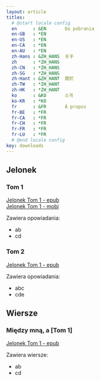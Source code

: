 ```yaml
---
layout: article
titles:
  # @start locale config
  en      : &EN       Do pobrania
  en-GB   : *EN
  en-US   : *EN
  en-CA   : *EN
  en-AU   : *EN
  zh-Hans : &ZH_HANS  关于
  zh      : *ZH_HANS
  zh-CN   : *ZH_HANS
  zh-SG   : *ZH_HANS
  zh-Hant : &ZH_HANT  關於
  zh-TW   : *ZH_HANT
  zh-HK   : *ZH_HANT
  ko      : &KO       소개
  ko-KR   : *KO
  fr      : &FR       À propos
  fr-BE   : *FR
  fr-CA   : *FR
  fr-CH   : *FR
  fr-FR   : *FR
  fr-LU   : *FR
  # @end locale config
key: downloads
---
```


## Jelonek 

### Tom 1 

<div class="grid">
  <div class="cell cell--6">
  <a class="button button--success button--rounded button--lg" href="#"><i class="fas fa-download"></i> Jelonek Tom 1 - epub </a>
  </div>

  <div class="cell cell--6">
  <a class="button button--success button--rounded button--lg" href="#"><i class="fas fa-download"></i> Jelonek Tom 1 - mobi </a>
  </div>

</div>



Zawiera opowiadania:

- ab
- cd

### Tom 2 

<a class="button button--success button--rounded button--lg" href="#"><i class="fas fa-download"></i> Jelonek Tom 1 - epub </a>

Zawiera opowiadania:

- abc
- cde



## Wiersze  

### Między mną, a [Tom 1]

<a class="button button--success button--rounded button--lg" href="#"><i class="fas fa-download"></i> Jelonek Tom 1 - epub </a>

Zawiera wiersze:

- ab
- cd

